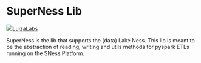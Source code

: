 # SuperNess Lib

[![](https://avatars2.githubusercontent.com/u/2029111?s=30)LuizaLabs](https://medium.com/luizalabs)

SuperNess is the lib that supports the (data) Lake Ness. This lib is meant to be the abstraction of reading, writing and utils methods for pyspark ETLs running on the SNess Platform.
